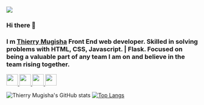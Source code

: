 


<br>
<img src="https://github.com/r-e-d-ant/red-Ant-02/blob/main/1500x500.jpeg"/>
<br>


### Hi there 👋
### I m <a href="https://thierrymugisha.me/">Thierry Mugisha</a> Front End web developer. Skilled in solving problems with HTML, CSS, Javascript. | Flask. Focused on being a valuable part of any team I am on and believe in the team rising together.

<a href="https://codepen.io/r_e_d_ant" target="_blank">
  <img src="https://github.com/r-e-d-ant/logos/blob/main/codepen.png" width="30px" height="30px"/>
</a>

<a href="https://www.linkedin.com/in/thierry-mugisha-693a9b207/" blank="_blank">
 <img src="https://github.com/r-e-d-ant/logos/blob/main/linkedin.png" width="30px" height="30px"/>
</a>

<a href="https://twitter.com/r_e_d_ant" blank="_blank">
 <img src="https://github.com/r-e-d-ant/logos/blob/main/twitter.png" width="30px" height="30px"/>
</a>

<a href="https://www.instagram.com/r_e_d_ant/" blank="_blank">
 <img src="https://github.com/r-e-d-ant/logos/blob/main/instagram.png" width="30px" height="30px"/>
</a>
<br>

<!--- 🔭  I’m currently working on Flask/-->
<!--- 🌱 I’m currently learning JavaScript -->
<!--- 🤔 I’m looking for help with JavaScript -->
<!--- 👯 I’m looking to collaborate on every web app, website development --->
<!--- 💬 Ask me about Python, Flask,... --->

![Thierry Mugisha's GitHub stats](https://github-readme-stats.vercel.app/api?username=r-e-d-ant&count_private=true&show_icons=true&theme=dracula)
[![Top Langs](https://github-readme-stats.vercel.app/api/top-langs/?username=r-e-d-ant&count_private=true&show_icons=true&theme=dracula&langs_count=8)](https://github.com/r-e-d-ant/github-readme-stats)
